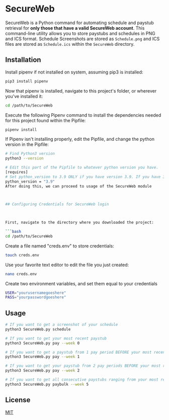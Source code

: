 # SecureWeb

SecureWeb is a Python command for automating schedule and paystub retrieval for **only those that have a valid SecureWeb account**. This command-line utility allows you to store paystubs and schedules in PNG and ICS format. Schedule Screenshots are stored as ```Schedule.png``` and ICS files are stored as ```Schedule.ics``` within the ```SecureWeb``` directory. 

  

## Installation

Install pipenv if not installed on system, assuming pip3 is installed:
```bash
pip3 install pipenv
```

Now that pipenv is installed, navigate to this project's folder, or wherever you've installed it:
```bash
cd /path/to/SecureWeb
```

Execute the following Pipenv command to install the dependencies needed for this project found within the Pipfile:
```bash
pipenv install
```

If Pipenv isn't installing properly, edit the Pipfile, and change the python version in the Pipfile:
```bash
# Find Python3 version
python3 --version

# Edit this part of the Pipfile to whatever python version you have. 
[requires]
# Set python_version to 3.9 ONLY if you have version 3.9. If you have 3.8 or 3.7 set it to that
python_version = "3.9"
After doing this, we can proceed to usage of the SecureWeb module

  

## Configuring Credentials for SecureWeb login

  

First, navigate to the directory where you downloaded the project:

```bash
cd /path/to/SecureWeb
```

Create a file named "creds.env" to store credentials:

```bash
touch creds.env
```

Use your favorite text editor to edit the file you just created:
```bash
nano creds.env
```

Create two environment variables, and set them equal to your credentials

```bash
USER="yourusernamegoeshere"
PASS="yourpasswordgoeshere"
```

  

## Usage

```bash
# If you want to get a screenshot of your schedule
python3 SecureWeb.py schedule

# If you want to get your most recent paystub
python3 SecureWeb.py pay --week 0

# If you want to get a paystub from 1 pay period BEFORE your most recent paystub
python3 SecureWeb.py pay --week 1

# If you want to get your paystub from 2 pay periods BEFORE your most recent paystub
python3 SecureWeb.py pay --week 2

# If you want to get all consecutive paystubs ranging from your most recent to 5 pay periods BEFORE your most recent paystub
python3 SecureWeb.py paybulk --week 5
```

  

## License

[MIT](https://choosealicense.com/licenses/mit/)
